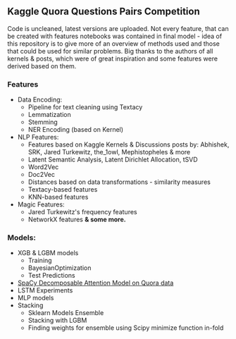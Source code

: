 ## Kaggle Quora Questions Pairs Competition

Code is uncleaned, latest versions are uploaded.
Not every feature, that can be created with features notebooks was contained in final model - idea of this repository is to give more of an overview of methods used and those that could be used for similar problems.
Big thanks to the authors of all kernels & posts, which were of great inspiration and some features were derived based on them.

### Features

* Data Encoding:
  * Pipeline for text cleaning using Textacy
  * Lemmatization
  * Stemming
  * NER Encoding (based on Kernel)
* NLP Features:
  * Features based on Kaggle Kernels & Discussions posts by: Abhishek, SRK, Jared Turkewitz, the_1owl, Mephistopheles & more
  * Latent Semantic Analysis, Latent Dirichlet Allocation, tSVD
  * Word2Vec
  * Doc2Vec
  * Distances based on data transformations - similarity measures
  * Textacy-based features
  * KNN-based features 
* Magic Features:
  * Jared Turkewitz's frequency features
  * NetworkX features
__& some more.__


### Models:

* XGB & LGBM models
  * Training
  * BayesianOptimization
  * Test Predictions
* [SpaCy Decomposable Attention Model on Quora data](https://github.com/explosion/spaCy/tree/master/examples/keras_parikh_entailment)
* LSTM Experiments
* MLP models
* Stacking
  * Sklearn Models Ensemble
  * Stacking with LGBM
  * Finding weights for ensemble using Scipy minimize function in-fold
 
